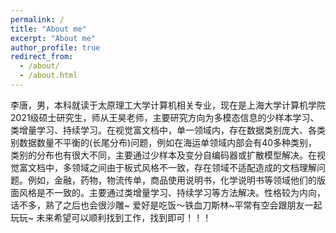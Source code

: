 ```yaml
---
permalink: /
title: "About me"
excerpt: "About me"
author_profile: true
redirect_from: 
  - /about/
  - /about.html
---
```


李唐，男，本科就读于太原理工大学计算机相关专业，现在是上海大学计算机学院2021级硕士研究生，师从王昊老师，主要研究方向为多模态信息的少样本学习、类增量学习、持续学习。在视觉富文档中，单一领域内，存在数据类别庞大、各类别数据数量不平衡的(长尾分布)问题，例如在海运单领域内部会有40多种类别，类别的分布也有很大不同，主要通过少样本及变分自编码器或扩散模型解决。在视觉富文档中，多领域之间由于板式风格不一致，存在领域不适配造成的文档理解问题。例如，金融，药物，物流传单，商品使用说明书，化学说明书等领域他们的版面风格是不一致的。主要通过类增量学习、持续学习等方法解决。性格较为内向，话不多，熟了之后也会很沙雕~ 爱好是吃饭～铁血刀斯林~平常有空会跟朋友一起玩玩~ 未来希望可以顺利找到工作，找到即可！！！


